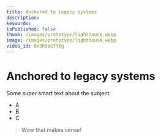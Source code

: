 ```yaml
---
title: Anchored to legacy systems
description: 
keywords: 
isPublished: false
thumb: /images/prototype/lighthouse.webp
image: /images/prototype/lighthouse.webp
video_id: 0xSh3oCfY1g
---
```

# Anchored to legacy systems

Some super smart text about the subject

- A 
- B
- C

> Wow that makes sense!
